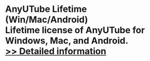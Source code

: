 # AnyUTube Lifetime (Win/Mac/Android)<br />Lifetime license of AnyUTube for Windows, Mac, and Android.<br />[>> Detailed information](https://secure.shareit.com/shareit/product.html?productid=300966606&affiliateid=200057808)